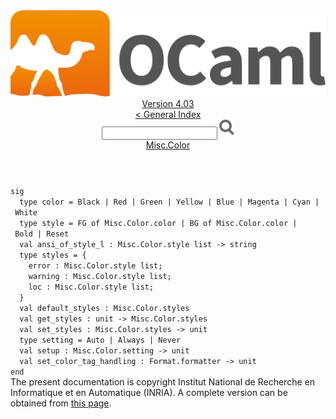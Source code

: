 <!-- ((! set title API !)) ((! set documentation !)) ((! set api !)) ((! set nobreadcrumb !)) -->
<div class="api"><header><nav class="toc brand"><a class="brand" href="https://ocaml.org/"><img src="colour-logo-gray.svg" class="svg" alt="OCaml"></a></nav><nav class="toc"><div class="toc_version"><a href="/docs" id="version-select">Version 4.03</a></div><a href="index.html">&lt; General Index</a><div class="api_search"><input type="text" name="apisearch" id="api_search" oninput="mySearch(false);" onkeypress="this.oninput();" onclick="this.oninput();" onpaste="this.oninput();">
<img src="search_icon.svg" alt="Search" class="svg" onclick="mySearch(false)"></div>
<div id="search_results"></div><div class="toc_title"><a href="Misc.Color.html">Misc.Color</a></div><ul></ul></nav></header>
<code class="code"><span class="keyword">sig</span>
&nbsp;&nbsp;<span class="keyword">type</span>&nbsp;color&nbsp;=&nbsp;<span class="constructor">Black</span>&nbsp;<span class="keywordsign">|</span>&nbsp;<span class="constructor">Red</span>&nbsp;<span class="keywordsign">|</span>&nbsp;<span class="constructor">Green</span>&nbsp;<span class="keywordsign">|</span>&nbsp;<span class="constructor">Yellow</span>&nbsp;<span class="keywordsign">|</span>&nbsp;<span class="constructor">Blue</span>&nbsp;<span class="keywordsign">|</span>&nbsp;<span class="constructor">Magenta</span>&nbsp;<span class="keywordsign">|</span>&nbsp;<span class="constructor">Cyan</span>&nbsp;<span class="keywordsign">|</span>&nbsp;<span class="constructor">White</span>
&nbsp;&nbsp;<span class="keyword">type</span>&nbsp;style&nbsp;=&nbsp;<span class="constructor">FG</span>&nbsp;<span class="keyword">of</span>&nbsp;<span class="constructor">Misc</span>.<span class="constructor">Color</span>.color&nbsp;<span class="keywordsign">|</span>&nbsp;<span class="constructor">BG</span>&nbsp;<span class="keyword">of</span>&nbsp;<span class="constructor">Misc</span>.<span class="constructor">Color</span>.color&nbsp;<span class="keywordsign">|</span>&nbsp;<span class="constructor">Bold</span>&nbsp;<span class="keywordsign">|</span>&nbsp;<span class="constructor">Reset</span>
&nbsp;&nbsp;<span class="keyword">val</span>&nbsp;ansi_of_style_l&nbsp;:&nbsp;<span class="constructor">Misc</span>.<span class="constructor">Color</span>.style&nbsp;list&nbsp;<span class="keywordsign">-&gt;</span>&nbsp;string
&nbsp;&nbsp;<span class="keyword">type</span>&nbsp;styles&nbsp;=&nbsp;{
&nbsp;&nbsp;&nbsp;&nbsp;error&nbsp;:&nbsp;<span class="constructor">Misc</span>.<span class="constructor">Color</span>.style&nbsp;list;
&nbsp;&nbsp;&nbsp;&nbsp;warning&nbsp;:&nbsp;<span class="constructor">Misc</span>.<span class="constructor">Color</span>.style&nbsp;list;
&nbsp;&nbsp;&nbsp;&nbsp;loc&nbsp;:&nbsp;<span class="constructor">Misc</span>.<span class="constructor">Color</span>.style&nbsp;list;
&nbsp;&nbsp;}
&nbsp;&nbsp;<span class="keyword">val</span>&nbsp;default_styles&nbsp;:&nbsp;<span class="constructor">Misc</span>.<span class="constructor">Color</span>.styles
&nbsp;&nbsp;<span class="keyword">val</span>&nbsp;get_styles&nbsp;:&nbsp;unit&nbsp;<span class="keywordsign">-&gt;</span>&nbsp;<span class="constructor">Misc</span>.<span class="constructor">Color</span>.styles
&nbsp;&nbsp;<span class="keyword">val</span>&nbsp;set_styles&nbsp;:&nbsp;<span class="constructor">Misc</span>.<span class="constructor">Color</span>.styles&nbsp;<span class="keywordsign">-&gt;</span>&nbsp;unit
&nbsp;&nbsp;<span class="keyword">type</span>&nbsp;setting&nbsp;=&nbsp;<span class="constructor">Auto</span>&nbsp;<span class="keywordsign">|</span>&nbsp;<span class="constructor">Always</span>&nbsp;<span class="keywordsign">|</span>&nbsp;<span class="constructor">Never</span>
&nbsp;&nbsp;<span class="keyword">val</span>&nbsp;setup&nbsp;:&nbsp;<span class="constructor">Misc</span>.<span class="constructor">Color</span>.setting&nbsp;<span class="keywordsign">-&gt;</span>&nbsp;unit
&nbsp;&nbsp;<span class="keyword">val</span>&nbsp;set_color_tag_handling&nbsp;:&nbsp;<span class="constructor">Format</span>.formatter&nbsp;<span class="keywordsign">-&gt;</span>&nbsp;unit
<span class="keyword">end</span></code><div class="copyright">The present documentation is copyright Institut National de Recherche en Informatique et en Automatique (INRIA). A complete version can be obtained from <a href="http://caml.inria.fr/pub/docs/manual-ocaml/">this page</a>.</div></div>